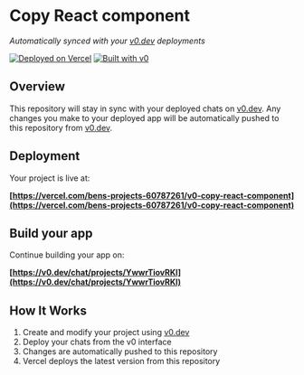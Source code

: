 # Copy React component

*Automatically synced with your [v0.dev](https://v0.dev) deployments*

[![Deployed on Vercel](https://img.shields.io/badge/Deployed%20on-Vercel-black?style=for-the-badge&logo=vercel)](https://vercel.com/bens-projects-60787261/v0-copy-react-component)
[![Built with v0](https://img.shields.io/badge/Built%20with-v0.dev-black?style=for-the-badge)](https://v0.dev/chat/projects/YwwrTiovRKl)

## Overview

This repository will stay in sync with your deployed chats on [v0.dev](https://v0.dev).
Any changes you make to your deployed app will be automatically pushed to this repository from [v0.dev](https://v0.dev).

## Deployment

Your project is live at:

**[https://vercel.com/bens-projects-60787261/v0-copy-react-component](https://vercel.com/bens-projects-60787261/v0-copy-react-component)**

## Build your app

Continue building your app on:

**[https://v0.dev/chat/projects/YwwrTiovRKl](https://v0.dev/chat/projects/YwwrTiovRKl)**

## How It Works

1. Create and modify your project using [v0.dev](https://v0.dev)
2. Deploy your chats from the v0 interface
3. Changes are automatically pushed to this repository
4. Vercel deploys the latest version from this repository
